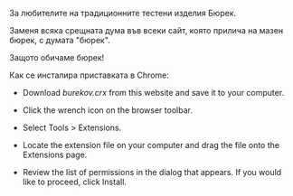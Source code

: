 За любителите на традиционните тестени изделия Бюрек.

Заменя всяка срещната дума във всеки сайт, която прилича на мазен бюрек, с думата "бюрек".

Защото обичаме бюрек!

Как се инсталира приставката в Chrome:

* Download  *burekov.crx*  from this website and save it to your computer.

* Click the wrench icon on the browser toolbar.

* Select Tools > Extensions.

* Locate the extension file on your computer and drag the file onto the Extensions page.

* Review the list of permissions in the dialog that appears. If you would like to proceed, click Install.
